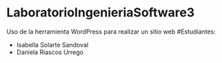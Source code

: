 # LaboratorioIngenieriaSoftware3
Uso de la herramienta WordPress para realizar un sitio web
#Estudiantes:
  - Isabella Solarte Sandoval
  - Daniela Riascos Urrego
